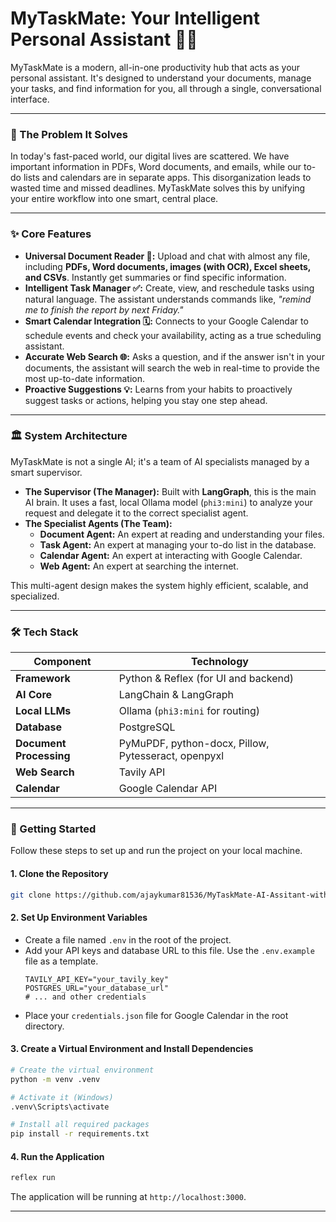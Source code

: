 
# MyTaskMate: Your Intelligent Personal Assistant 🤖✨



MyTaskMate is a modern, all-in-one productivity hub that acts as your personal assistant. It's designed to understand your documents, manage your tasks, and find information for you, all through a single, conversational interface.

-----

### 🤔 The Problem It Solves

In today's fast-paced world, our digital lives are scattered. We have important information in PDFs, Word documents, and emails, while our to-do lists and calendars are in separate apps. This disorganization leads to wasted time and missed deadlines. MyTaskMate solves this by unifying your entire workflow into one smart, central place.

-----

### ✨ Core Features

  * **Universal Document Reader 📂:** Upload and chat with almost any file, including **PDFs, Word documents, images (with OCR), Excel sheets, and CSVs**. Instantly get summaries or find specific information.
  * **Intelligent Task Manager ✅:** Create, view, and reschedule tasks using natural language. The assistant understands commands like, *"remind me to finish the report by next Friday."*
  * **Smart Calendar Integration 🗓️:** Connects to your Google Calendar to schedule events and check your availability, acting as a true scheduling assistant.
  * **Accurate Web Search 🌐:** Asks a question, and if the answer isn't in your documents, the assistant will search the web in real-time to provide the most up-to-date information.
  * **Proactive Suggestions 💡:** Learns from your habits to proactively suggest tasks or actions, helping you stay one step ahead.

-----

### 🏛️ System Architecture

MyTaskMate is not a single AI; it's a team of AI specialists managed by a smart supervisor.

  * **The Supervisor (The Manager):** Built with **LangGraph**, this is the main AI brain. It uses a fast, local Ollama model (`phi3:mini`) to analyze your request and delegate it to the correct specialist agent.
  * **The Specialist Agents (The Team):**
      * **Document Agent:** An expert at reading and understanding your files.
      * **Task Agent:** An expert at managing your to-do list in the database.
      * **Calendar Agent:** An expert at interacting with Google Calendar.
      * **Web Agent:** An expert at searching the internet.

This multi-agent design makes the system highly efficient, scalable, and specialized.

-----

### 🛠️ Tech Stack

| Component             | Technology                                       |
| --------------------- | ------------------------------------------------ |
| **Framework** | Python & Reflex (for UI and backend)             |
| **AI Core** | LangChain & LangGraph                            |
| **Local LLMs** | Ollama (`phi3:mini` for routing)                 |
| **Database** | PostgreSQL                                       |
| **Document Processing** | PyMuPDF, python-docx, Pillow, Pytesseract, openpyxl |
| **Web Search** | Tavily API                                       |
| **Calendar** | Google Calendar API                              |

-----

### 🚀 Getting Started

Follow these steps to set up and run the project on your local machine.

#### 1\. Clone the Repository

```bash
git clone https://github.com/ajaykumar81536/MyTaskMate-AI-Assitant-within-CDAC-PUNE-Internship
```

#### 2\. Set Up Environment Variables

  * Create a file named `.env` in the root of the project.
  * Add your API keys and database URL to this file. Use the `.env.example` file as a template.
    ```
    TAVILY_API_KEY="your_tavily_key"
    POSTGRES_URL="your_database_url"
    # ... and other credentials
    ```
  * Place your `credentials.json` file for Google Calendar in the root directory.

#### 3\. Create a Virtual Environment and Install Dependencies

```bash
# Create the virtual environment
python -m venv .venv

# Activate it (Windows)
.venv\Scripts\activate

# Install all required packages
pip install -r requirements.txt
```

#### 4\. Run the Application

```bash
reflex run
```

The application will be running at `http://localhost:3000`.

-----
